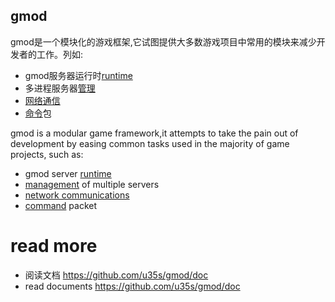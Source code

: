 ## gmod
gmod是一个模块化的游戏框架,它试图提供大多数游戏项目中常用的模块来减少开发者的工作。列如:
- gmod服务器运行时[runtime](./doc/runtime.md)
- 多进程服务器[管理](./doc/srvm.md) 
- [网络通信](./doc/net.md)
- [命令](./doc/cmd.md)包

gmod is a modular game framework,it attempts to take the pain out of development by easing common tasks used in the majority of game projects, such as:
- gmod server [runtime](./doc/runtime.md)
- [management](./doc/srvm.md) of multiple servers
- [network communications](./doc/net.md)
- [command](./doc/cmd.md) packet

# read more
* 阅读文档  https://github.com/u35s/gmod/doc
* read  documents https://github.com/u35s/gmod/doc
